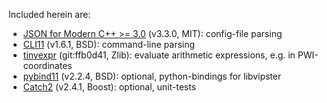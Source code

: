 Included herein are:

- [JSON for Modern C++ >= 3.0](https://github.com/nlohmann/json) (v3.3.0, MIT): config-file parsing
- [CLI11](https://github.com/CLIUtils/CLI11) (v1.6.1, BSD): command-line parsing
- [tinyexpr](https://github.com/codeplea/tinyexpr) (git:ffb0d41, Zlib): evaluate arithmetic expressions, e.g. in PWI-coordinates
- [pybind11](https://github.com/pybind/pybind11) (v2.2.4, BSD): optional, python-bindings for libvipster
- [Catch2](https://github.com/catchorg/Catch2) (v2.4.1, Boost): optional, unit-tests
